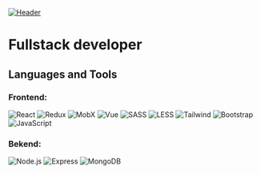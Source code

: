 [![Header](IMG)](https://github.com/ManucherKM/manucherKM/blob/main/assets/header.png)

# Fullstack developer

## Languages and Tools

### Frontend:
![React](https://img.shields.io/badge/-React-000?style=for-the-badge&logo=react&logoColor=61DAFB)
![Redux](https://img.shields.io/badge/-Redux-000?style=for-the-badge&logo=redux&logoColor=764ABC)
![MobX](https://img.shields.io/badge/-MobX-000?style=for-the-badge&logo=mobx&logoColor=EB6719)
![Vue](https://img.shields.io/badge/-Vue-000?style=for-the-badge&logo=vuedotjs&logoColor=41B883)
![SASS](https://img.shields.io/badge/-SASS-000?style=for-the-badge&logo=sass&logoColor=CD6799)
![LESS](https://img.shields.io/badge/-LESS-000?style=for-the-badge&logo=less&logoColor=fff)
![Tailwind](https://img.shields.io/badge/-Tailwind-000?style=for-the-badge&logo=tailwindcss&logoColor=38bdf8)
![Bootstrap](https://img.shields.io/badge/-Bootstrap-000?style=for-the-badge&logo=bootstrap&logoColor=7711F7)
![JavaScript](https://img.shields.io/badge/-JavaScript-000?style=for-the-badge&logo=javascript&logoColor=F7DF1E)

### Bekend:
![Node.js](https://img.shields.io/badge/-Node.js-000?style=for-the-badge&logo=nodedotjs&logoColor=6BBF47)
![Express](https://img.shields.io/badge/-Express-000?style=for-the-badge&logo=express&logoColor=fff)
![MongoDB](https://img.shields.io/badge/-MongoDB-000?style=for-the-badge&logo=mongodb&logoColor=10AA50)

<!-- ### Socials:
[![Telegram](https://img.shields.io/badge/-Telegram-090909?style=for-the-badge&logo=telegram&logoColor=27A0D9)](LINK)
[![Vkontakte](https://img.shields.io/badge/-Vkontakte-090909?style=for-the-badge&logo=Vk&logoColor=4F7DB3)](LINK) -->

<!-- [![YouTube](https://img.shields.io/badge/-YouTube-090909?style=for-the-badge&logo=YouTube&logoColor=FF0000)]()
[![Instagram](https://img.shields.io/badge/-Instagram-090909?style=for-the-badge&logo=instagram&logoColor=B4068E)]()
[![Twitter](https://img.shields.io/badge/-Twitter-090909?style=for-the-badge&logo=Twitter&logoColor=1C9DEB)]()
[![LinkedIn](https://img.shields.io/badge/-LinkedIn-090909?style=for-the-badge&logo=linkedin&logoColor=007BB6)](https://www.)
[![Facebook](https://img.shields.io/badge/-Facebook-090909?style=for-the-badge&logo=Facebook&logoColor=1195F5)]() -->
